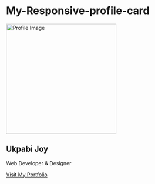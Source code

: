 # My-Responsive-profile-card
<!DOCTYPE html>
<html lang="en">
<head>
  <meta charset="UTF-8">
  <meta name="viewport" content="width=device-width, initial-scale=1.0">
  
  <link rel="stylesheet" href="style.css">
</head>
<body>
  <div class="profile-card">
    <div class="profile-img">
      <img src="/3MTT monthly reflection/image/pic1.jpg" alt="Profile Image" width="300px" height="300vw"
    </div>
    <div class="profile-info">
      <h2>Ukpabi Joy</h2>
      <p>Web Developer & Designer</p>
      <a href="https://www.facebook.com/joyce.ukpabi.3?mibextid=ZbWKwL">Visit My Portfolio</a>
    </div>
  </div>
</body>
</html>
